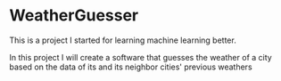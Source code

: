 # WeatherGuesser
This is a project I started for learning machine learning better.

In this project I will create a software that guesses the weather of a city
based on the data of its and its neighbor cities' previous weathers
